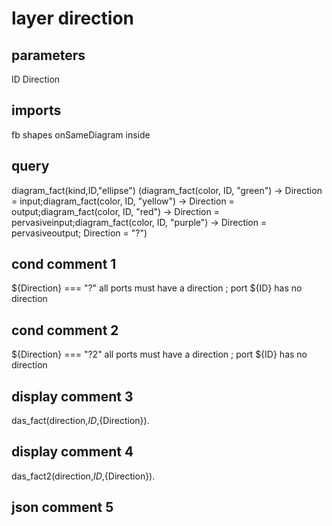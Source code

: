 # layer direction
## parameters
  ID
  Direction
## imports
  fb
  shapes
  onSameDiagram
  inside
## query
diagram_fact(kind,ID,"ellipse") 
(diagram_fact(color, ID, "green")  -> Direction = input;diagram_fact(color, ID, "yellow")  -> Direction = output;diagram_fact(color, ID, "red")  -> Direction = pervasiveinput;diagram_fact(color, ID, "purple")  -> Direction = pervasiveoutput; Direction = "?")
## cond comment 1
  ${Direction} === "?" 
  all ports must have a direction ; port ${ID} has no direction
## cond comment 2
  ${Direction} === "?2" 
  all ports must have a direction ; port ${ID} has no direction
## display comment 3
  das_fact(direction,${ID},${Direction}).
## display comment 4
  das_fact2(direction,${ID},${Direction}).
## json comment 5

